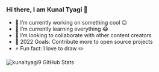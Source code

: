 ### Hi there, I am Kunal Tyagi 👋

- 🔭 I’m currently working on something cool 😉
- 🌱 I’m currently learning everything 😂
- 👯 I’m looking to collaborate with other content creators
- 🎯 2022 Goals: Contribute more to open source projects
- ⚡ Fun fact: I love to draw ✏️ 

<img align="left" alt="kunaltyagi9 GitHub Stats" src="https://github-readme-stats.vercel.app/api?username=kunaltyagi9&show_icons=true&hide_border=true" />
